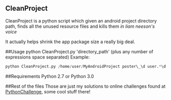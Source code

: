 ## CleanProject

CleanProject is a python script which given an android project directory path, finds all the unused resource files and kills them *in liam neeson's voice*

It actually helps shrink the app package size a really big deal.

##Usage
python CleanProject.py \'directory_path\' (plus any number of expressions space separated)
Example:

```python
python CleanProject.py /home/user/MyAndroidProject poster\_\d user.*\d
```


##Requirements
Python 2.7 or Python 3.0

##Rest of the files
Those are just my solutions to online challenges found at [PythonChallenge](http://www.pythonchallenge.com/), some cool stuff there!
